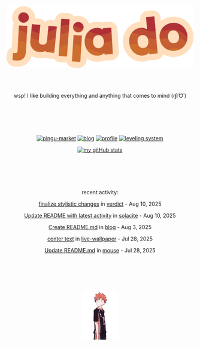 <div align="center">
<img src="images/redYellowName_lightBeige.png" width="500">

<br></br>

<p>wsp! I like building everything and anything that comes to mind (ദ്ദി˙ᗜ˙)</p>

<br></br><br></br>

<!-- repo cards!! -->
[![pingu-market](https://github-readme-stats.vercel.app/api/pin/?username=solacite&repo=pingu-market&theme=slateorange&hide_border=true&description_lines_count=2)](https://github.com/anuraghazra/github-readme-stats)
[![blog](https://github-readme-stats.vercel.app/api/pin/?username=solacite&repo=blog&theme=slateorange&hide_border=true&description_lines_count=2)](https://github.com/anuraghazra/github-readme-stats)
[![profile](https://github-readme-stats.vercel.app/api/pin/?username=solacite&repo=profile&theme=slateorange&hide_border=true&description_lines_count=2)](https://github.com/anuraghazra/github-readme-stats)
[![leveling system](https://github-readme-stats.vercel.app/api/pin/?username=solacite&repo=TextBased_LevelingSystem&theme=slateorange&hide_border=true&description_lines_count=2)](https://github.com/anuraghazra/github-readme-stats)

[![my gitHub stats](https://github-readme-stats.vercel.app/api?username=solacite&theme=slateorange&hide_border=true&bg_color=00000000&hide=prs)](https://github.com/anuraghazra/github-readme-stats)

<br></br><br></br>

<!-- RECENT_ACTIVITY_START -->
recent activity:

[finalize stylistic changes](https://github.com/solacite/verdict/commit/7f09899a985cfb2590cabea2e38eee5c925831c0) in [verdict](https://github.com/solacite/verdict) - Aug 10, 2025

[Update README with latest activity](https://github.com/solacite/solacite/commit/08eb3bf563ff73597ef31885efe90d332e3a5499) in [solacite](https://github.com/solacite/solacite) - Aug 10, 2025

[Create README.md](https://github.com/solacite/blog/commit/570aca2907f60254767c637abca201c142c51da1) in [blog](https://github.com/solacite/blog) - Aug 3, 2025

[center text](https://github.com/solacite/live-wallpaper/commit/17f4ce2ec2e62e8267191a94fbad1a24dd0e734a) in [live-wallpaper](https://github.com/solacite/live-wallpaper) - Jul 28, 2025

[Update README.md](https://github.com/solacite/mouse/commit/0d4c6aaa89b22e7a83f0bf702422712dfa13b411) in [mouse](https://github.com/solacite/mouse) - Jul 28, 2025


<!-- RECENT_ACTIVITY_END -->

</div>

<br></br><br></br>

<div align="center">
    <img src="images/hinata.gif" width="100">
</div>
